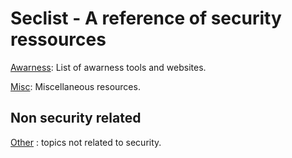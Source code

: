 # Seclist - A reference of security ressources

[Awarness](awarness/README.md): List of awarness tools and websites.

[Misc](misc/README.md): Miscellaneous resources.

## Non security related
[Other](other/README.md) : topics not related to security.
